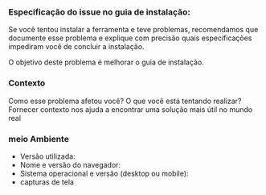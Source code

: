 ### Especificação do issue no guia de instalação:
Se você tentou instalar a ferramenta e teve problemas, recomendamos que documente esse problema e explique com precisão quais especificações impediram você de concluir a instalação.

O objetivo deste problema é melhorar o guia de instalação.

### Contexto
Como esse problema afetou você? O que você está tentando realizar?
Fornecer contexto nos ajuda a encontrar uma solução mais útil no mundo real

### meio Ambiente
* Versão utilizada:
* Nome e versão do navegador:
* Sistema operacional e versão (desktop ou mobile):
* capturas de tela
